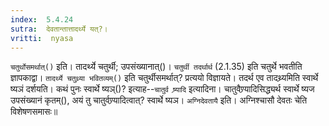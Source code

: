```yaml
---
index:  5.4.24
sutra:  देवतान्तात्तादर्थ्ये यत्?।
vritti:  nyasa
---
```


`चतुर्थोसमर्थात्()` इति। तादर्थ्ये चतुर्थी; उपसंख्यानात्()। `चतुर्थी तदर्थार्थ` (2.1.35) इति चतुर्थे भवतीति ज्ञापकाद्वा। `तादर्थ्ये चतुथ्र्या भवितव्यम्()` इति चतुर्थीसमर्थात्? प्रत्ययो विज्ञायते। तदर्थ एव तादथ्र्यमिति स्वार्थे ष्यञं दर्शयति। कथं पुनः स्वार्थे ष्यञ्()? इत्याह--`चातुर्व ष्र्यादि` इत्यादिना। चातुवैण्र्यादिसिद्ध्यर्थ स्वार्थे ष्यज उपसंख्यानं कृतम्(), अयं तु चातुर्वण्र्यादित्वात्? स्वार्थे ष्यञ। `अग्निदेवतायै` इति। अग्निश्चासौ देवतः चेति विशेषणसमासः॥
